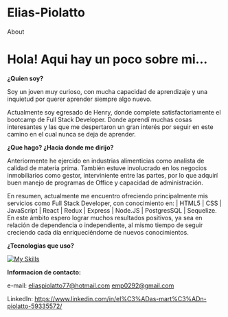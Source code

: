 # Elias-Piolatto

About

# <b>Hola! Aqui hay un poco sobre mi...</b>

<b>¿Quien soy?</b>

Soy un joven muy curioso, con mucha capacidad de aprendizaje y una inquietud por querer aprender siempre algo nuevo.

Actualmente soy egresado de Henry, donde complete satisfactoriamente el bootcamp de Full Stack Developer. Donde aprendí muchas cosas interesantes y las que me despertaron un gran interés por seguir en este camino en el cual nunca se deja de aprender.

<b>¿Que hago? ¿Hacia donde me dirijo?</b>

Anteriormente he ejercido en industrias alimenticias como analista de calidad de materia prima.
También estuve involucrado en los negocios inmobiliarios como gestor, interviniente entre las partes, por lo que adquirí buen manejo de programas de Office y capacidad de administración.

En resumen, actualmente me encuentro ofreciendo principalmente mis servicios como Full Stack Developer, 
con conocimiento en: | HTML5 | CSS | JavaScript | React | Redux | Express | Node.JS | PostgresSQL | Sequelize. En este ámbito espero lograr muchos resultados positivos, ya sea en relación de dependencia o independiente, al mismo tiempo de seguir creciendo cada día enriqueciéndome de nuevos conocimientos.

<b>¿Tecnologias que uso?</b>

[![My Skills](https://skillicons.dev/icons?i=js,html,css,nodejs,express,bootstrap,react,redux,sequelize,postgres,figma&theme=light)](https://skillicons.dev)

<b>Informacion de contacto: </b>

e-mail: eliaspiolatto77@hotmail.com
        emp0292@gmail.com
        
LinkedIn: https://www.linkedin.com/in/el%C3%ADas-mart%C3%ADn-piolatto-59335572/
